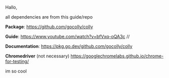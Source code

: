 Hallo,

all dependencies are from this guide/repo

**Package**: https://github.com/gocolly/colly

**Guide**: https://www.youtube.com/watch?v=bfVxq-oQA3c // 

**Documentation**: https://pkg.go.dev/github.com/gocolly/colly

**Chromedriver** (not necessary) https://googlechromelabs.github.io/chrome-for-testing/

im so cool
